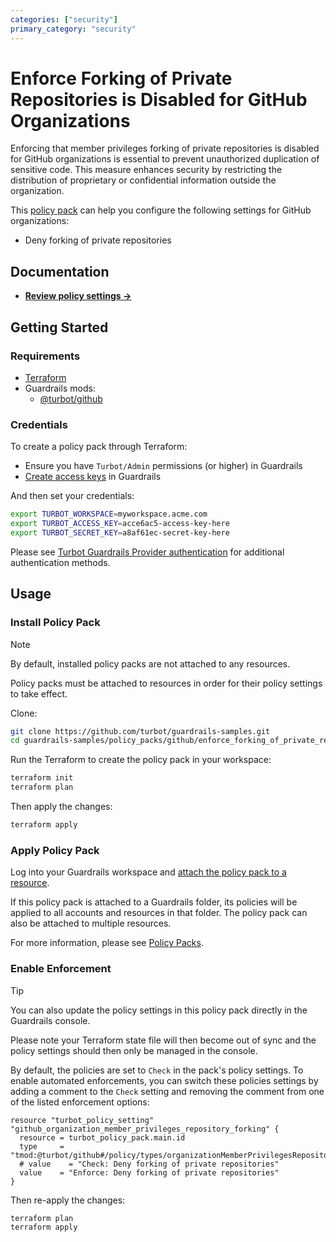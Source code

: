 ```yaml
---
categories: ["security"]
primary_category: "security"
---
```


# Enforce Forking of Private Repositories is Disabled for GitHub Organizations

Enforcing that member privileges forking of private repositories is disabled for GitHub organizations is essential to prevent unauthorized duplication of sensitive code. This measure enhances security by restricting the distribution of proprietary or confidential information outside the organization.

This [policy pack](https://turbot.com/guardrails/docs/concepts/policy-packs) can help you configure the following settings for GitHub organizations:

- Deny forking of private repositories

## Documentation

- **[Review policy settings →](https://hub.guardrails.turbot.com/policy-packs/github_enforce_forking_of_private_repositories_is_disabled_for_organizations/settings)**

## Getting Started

### Requirements

- [Terraform](https://developer.hashicorp.com/terraform/install)
- Guardrails mods:
  - [@turbot/github](https://hub.guardrails.turbot.com/mods/github)

### Credentials

To create a policy pack through Terraform:

- Ensure you have `Turbot/Admin` permissions (or higher) in Guardrails
- [Create access keys](https://turbot.com/guardrails/docs/guides/iam/access-keys#generate-a-new-guardrails-api-access-key) in Guardrails

And then set your credentials:

```sh
export TURBOT_WORKSPACE=myworkspace.acme.com
export TURBOT_ACCESS_KEY=acce6ac5-access-key-here
export TURBOT_SECRET_KEY=a8af61ec-secret-key-here
```

Please see [Turbot Guardrails Provider authentication](https://registry.terraform.io/providers/turbot/turbot/latest/docs#authentication) for additional authentication methods.

## Usage

### Install Policy Pack

> [!NOTE]
> By default, installed policy packs are not attached to any resources.
>
> Policy packs must be attached to resources in order for their policy settings to take effect.

Clone:

```sh
git clone https://github.com/turbot/guardrails-samples.git
cd guardrails-samples/policy_packs/github/enforce_forking_of_private_repositories_is_disabled_for_organizations
```

Run the Terraform to create the policy pack in your workspace:

```sh
terraform init
terraform plan
```

Then apply the changes:

```sh
terraform apply
```

### Apply Policy Pack

Log into your Guardrails workspace and [attach the policy pack to a resource](https://turbot.com/guardrails/docs/guides/policy-packs#attach-a-policy-pack-to-a-resource).

If this policy pack is attached to a Guardrails folder, its policies will be applied to all accounts and resources in that folder. The policy pack can also be attached to multiple resources.

For more information, please see [Policy Packs](https://turbot.com/guardrails/docs/concepts/policy-packs).

### Enable Enforcement

> [!TIP]
> You can also update the policy settings in this policy pack directly in the Guardrails console.
>
> Please note your Terraform state file will then become out of sync and the policy settings should then only be managed in the console.

By default, the policies are set to `Check` in the pack's policy settings. To enable automated enforcements, you can switch these policies settings by adding a comment to the `Check` setting and removing the comment from one of the listed enforcement options:

```hcl
resource "turbot_policy_setting" "github_organization_member_privileges_repository_forking" {
  resource = turbot_policy_pack.main.id
  type     = "tmod:@turbot/github#/policy/types/organizationMemberPrivilegesRepositoryForking"
  # value    = "Check: Deny forking of private repositories"
  value    = "Enforce: Deny forking of private repositories"
}
```

Then re-apply the changes:

```sh
terraform plan
terraform apply
```
